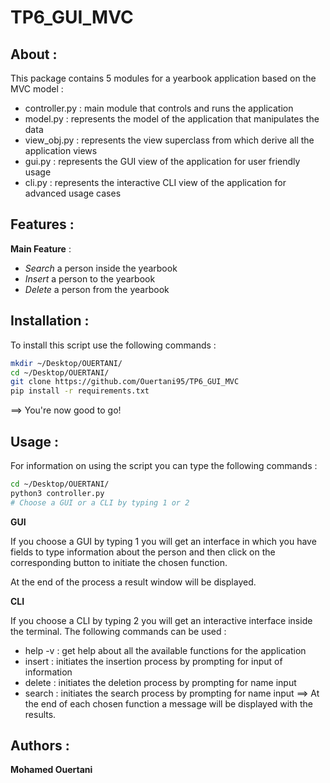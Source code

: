 # TP6_GUI_MVC

## About :

This package contains 5 modules for a yearbook application based on the MVC model :

- controller.py : main module that controls and runs the application
- model.py : represents the model of the application that manipulates the data
- view_obj.py : represents the view superclass from which derive all the application views
- gui.py : represents the GUI view of the application for user friendly usage
- cli.py : represents the interactive CLI view of the application for advanced usage cases


## Features :

**Main Feature** :
- *Search* a person inside the yearbook
- *Insert* a person to the yearbook
- *Delete* a person from the yearbook

## Installation :

To install this script use the following commands :

```bash
mkdir ~/Desktop/OUERTANI/
cd ~/Desktop/OUERTANI/
git clone https://github.com/Ouertani95/TP6_GUI_MVC
pip install -r requirements.txt
```
==> You're now good to go!

## Usage :

For information on using the script you can type the following commands :

```bash
cd ~/Desktop/OUERTANI/
python3 controller.py
# Choose a GUI or a CLI by typing 1 or 2
```

**GUI**

If you choose a GUI by typing 1 you will get an interface in which you have fields to type information about the person and then click on the corresponding button to initiate the chosen function.

At the end of the process a result window will be displayed.

**CLI**

If you choose a CLI by typing 2 you will get an interactive interface inside the terminal.
The following commands can be used : 
- help -v : get help about all the available functions for the application
- insert : initiates the insertion process by prompting for input of information
- delete : initiates the deletion process by prompting for name input
- search : initiates the search process by prompting for name input
==> At the end of each chosen function a message will be displayed with the results.

## Authors :

**Mohamed Ouertani**